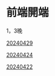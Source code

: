 # 前端開端

1，3晚

[20240429](./20240429/readme.md)

[20240424](./20240424/readme.md)

[20240422](./20240422/readme.md)